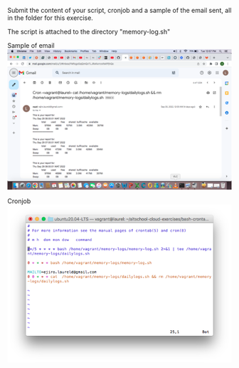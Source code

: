 Submit the content of your script, cronjob and a sample of the email sent, all in the folder for this exercise.

The script is attached to the directory "memory-log.sh"

Sample of email
![cronemail](../bash-crontab-exercise/cron-email.png)

Cronjob 
![cronjob](../bash-crontab-exercise/cronjob.png)

